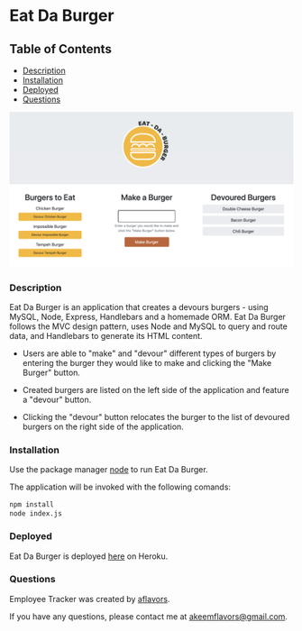# Eat Da Burger

## Table of Contents
- [Description](#Description)
- [Installation](#Installation)
- [Deployed](#Deployed)
- [Questions](#Questions)

![](public/assets/img/burger-screenshot.png)

### Description

Eat Da Burger is an application that creates a devours burgers - using MySQL, Node, Express, Handlebars and a homemade ORM. Eat Da Burger follows the MVC design pattern, uses Node and MySQL to query and route data, and Handlebars to generate its HTML content.

- Users are able to "make" and "devour" different types of burgers by entering the burger they would like to make and clicking the "Make Burger" button.

- Created burgers are listed on the left side of the application and feature a "devour" button.

- Clicking the "devour" button relocates the burger to the list of devoured burgers on the right side of the application.

### Installation

Use the package manager [node](https://www.npmjs.com/) to run Eat Da Burger.

The application will be invoked with the following comands:

    npm install
    node index.js

### Deployed

Eat Da Burger is deployed  [here](https://sheltered-sands-52662.herokuapp.com/) on Heroku.

### Questions

Employee Tracker was created by [aflavors](https://github.com/aflavors).

If you have any questions, please contact me at akeemflavors@gmail.com. 
